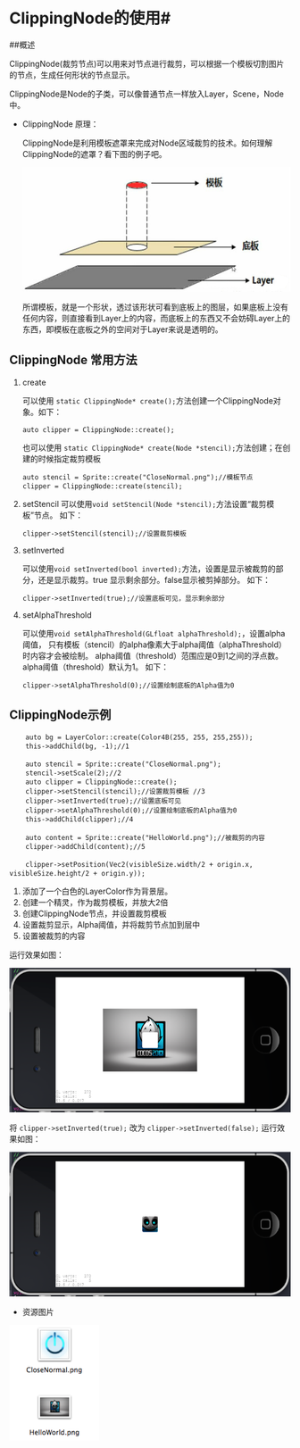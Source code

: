# ClippingNode的使用#

##概述

ClippingNode(裁剪节点)可以用来对节点进行裁剪，可以根据一个模板切割图片的节点，生成任何形状的节点显示。

ClippingNode是Node的子类，可以像普通节点一样放入Layer，Scene，Node中。

* ClippingNode 原理：

	ClippingNode是利用模板遮罩来完成对Node区域裁剪的技术。如何理解ClippingNode的遮罩？看下图的例子吧。

	![](res/clippingnode-struct.jpg)

	所谓模板，就是一个形状，透过该形状可看到底板上的图层，如果底板上没有任何内容，则直接看到Layer上的内容，而底板上的东西又不会妨碍Layer上的东西，即模板在底板之外的空间对于Layer来说是透明的。

## ClippingNode 常用方法


1. create

	可以使用 `static ClippingNode* create();`方法创建一个ClippingNode对象。如下：

	```
	auto clipper = ClippingNode::create();
	```

	也可以使用 `static ClippingNode* create(Node *stencil);`方法创建；在创建的时候指定裁剪模板

	```
	auto stencil = Sprite::create("CloseNormal.png");//模板节点
	clipper = ClippingNode::create(stencil);
	```

2. setStencil
	可以使用`void setStencil(Node *stencil);`方法设置“裁剪模板”节点。 如下：
	
	```
	clipper->setStencil(stencil);//设置裁剪模板
	```
3. setInverted

	可以使用`void setInverted(bool inverted);`方法，设置是显示被裁剪的部分，还是显示裁剪。true 显示剩余部分。false显示被剪掉部分。 如下：
	
	```
	clipper->setInverted(true);//设置底板可见，显示剩余部分
	```
	
4. setAlphaThreshold

	可以使用`void setAlphaThreshold(GLfloat alphaThreshold);`，设置alpha阈值， 只有模板（stencil）的alpha像素大于alpha阈值（alphaThreshold）时内容才会被绘制。 alpha阈值（threshold）范围应是0到1之间的浮点数。 alpha阈值（threshold）默认为1。 如下：
	
	```
	clipper->setAlphaThreshold(0);//设置绘制底板的Alpha值为0
	```


## ClippingNode示例

```
    auto bg = LayerColor::create(Color4B(255, 255, 255,255));
    this->addChild(bg, -1);//1
    
    auto stencil = Sprite::create("CloseNormal.png");
    stencil->setScale(2);//2
    auto clipper = ClippingNode::create();
    clipper->setStencil(stencil);//设置裁剪模板 //3
    clipper->setInverted(true);//设置底板可见
    clipper->setAlphaThreshold(0);//设置绘制底板的Alpha值为0
    this->addChild(clipper);//4
    
    auto content = Sprite::create("HelloWorld.png");//被裁剪的内容
    clipper->addChild(content);//5
    
    clipper->setPosition(Vec2(visibleSize.width/2 + origin.x, visibleSize.height/2 + origin.y));
```

1. 添加了一个白色的LayerColor作为背景层。
2. 创建一个精灵，作为裁剪模板，并放大2倍
3. 创建ClippingNode节点，并设置裁剪模板
4. 设置裁剪显示，Alpha阈值，并将裁剪节点加到层中
5. 设置被裁剪的内容

运行效果如图：

![](res/clippingnode-1.png)


将 `clipper->setInverted(true);` 改为 `clipper->setInverted(false);`
运行效果如图：

![](res/clippingnode-2.png)

* 资源图片

![](res/resource.png)